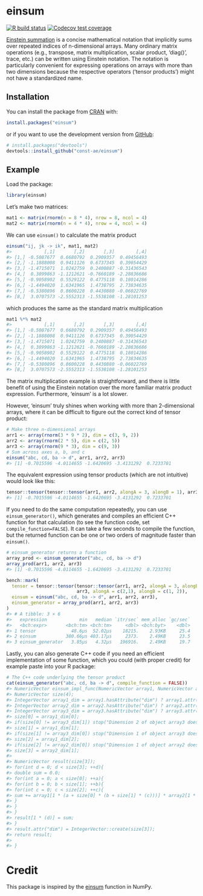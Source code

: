 
<!-- README.md is generated from README.Rmd. Please edit that file -->

# einsum

<!-- badges: start -->

[![R build
status](https://github.com/const-ae/einsum/workflows/R-CMD-check/badge.svg)](https://github.com/const-ae/einsum/actions)
[![Codecov test
coverage](https://codecov.io/gh/const-ae/einsum/branch/master/graph/badge.svg)](https://app.codecov.io/gh/const-ae/einsum?branch=master)
<!-- badges: end -->

[Einstein summation](https://en.wikipedia.org/wiki/Einstein_notation) is
a concise mathematical notation that implicitly sums over repeated
indices of n-dimensional arrays. Many ordinary matrix operations (e.g.,
transpose, matrix multiplication, scalar product, ‘diag()’, trace, etc.)
can be written using Einstein notation. The notation is particularly
convenient for expressing operations on arrays with more than two
dimensions because the respective operators (‘tensor products’) might
not have a standardized name.

## Installation

You can install the package from
[CRAN](https://CRAN.R-project.org/package=einsum) with:

``` r
install.packages("einsum")
```

or if you want to use the development version from
[GitHub](https://github.com/einsum):

``` r
# install.packages("devtools")
devtools::install_github("const-ae/einsum")
```

## Example

Load the package:

``` r
library(einsum)
```

Let’s make two matrices:

``` r
mat1 <- matrix(rnorm(n = 8 * 4), nrow = 8, ncol = 4)
mat2 <- matrix(rnorm(n = 4 * 4), nrow = 4, ncol = 4)
```

We can use `einsum()` to calculate the matrix product

``` r
einsum("ij, jk -> ik", mat1, mat2)
#>            [,1]       [,2]       [,3]        [,4]
#> [1,] -0.5087677  0.6680792  0.2909357  0.49456493
#> [2,] -1.1888008  0.9411126  0.6737345  0.39054429
#> [3,] -1.4715071  1.0242759  0.2400887 -0.31436543
#> [4,]  0.3899863 -1.1212621 -0.7660189 -2.28836686
#> [5,] -0.9058902  0.5529122  0.4775118  0.18014286
#> [6,] -1.4494020  1.6341965  1.4738795  2.73834635
#> [7,] -0.5380896  0.8600228  0.4430880 -0.06022769
#> [8,]  3.0707573 -2.5552313 -1.5538108 -1.28101253
```

which produces the same as the standard matrix multiplication

``` r
mat1 %*% mat2
#>            [,1]       [,2]       [,3]        [,4]
#> [1,] -0.5087677  0.6680792  0.2909357  0.49456493
#> [2,] -1.1888008  0.9411126  0.6737345  0.39054429
#> [3,] -1.4715071  1.0242759  0.2400887 -0.31436543
#> [4,]  0.3899863 -1.1212621 -0.7660189 -2.28836686
#> [5,] -0.9058902  0.5529122  0.4775118  0.18014286
#> [6,] -1.4494020  1.6341965  1.4738795  2.73834635
#> [7,] -0.5380896  0.8600228  0.4430880 -0.06022769
#> [8,]  3.0707573 -2.5552313 -1.5538108 -1.28101253
```

The matrix multiplication example is straightforward, and there is
little benefit of using the Einstein notation over the more familiar
matrix product expression. Furthermore, ‘einsum’ is a lot slower.

However, ‘einsum’ truly shines when working with more than 2-dimensional
arrays, where it can be difficult to figure out the correct kind of
tensor product:

``` r
# Make three n-dimensional arrays
arr1 <- array(rnorm(3 * 9 * 2), dim = c(3, 9, 2))
arr2 <- array(rnorm(2 * 5), dim = c(2, 5))
arr3 <- array(rnorm(9 * 3), dim = c(9, 3))
# Sum across axes a, b, and c
einsum("abc, cd, ba -> d", arr1, arr2, arr3)
#> [1] -0.7015596 -4.0114655 -1.6420695 -3.4131292  0.7233701
```

The equivalent expression using tensor products (which are not
intuitive) would look like this:

``` r
tensor::tensor(tensor::tensor(arr1, arr2, alongA = 3, alongB = 1), arr3, alongA = c(2,1), alongB = c(1, 2))
#> [1] -0.7015596 -4.0114655 -1.6420695 -3.4131292  0.7233701
```

If you need to do the same computation repeatedly, you can use
`einsum_generator()`, which generates and compiles an efficient C++
function for that calculation (to see the function code, set
`compile_function=FALSE`). It can take a few seconds to compile the
function, but the returned function can be one or two orders of
magnitude faster than `einsum()`.

``` r
# einsum_generator returns a function
array_prod <- einsum_generator("abc, cd, ba -> d")
array_prod(arr1, arr2, arr3)
#> [1] -0.7015596 -4.0114655 -1.6420695 -3.4131292  0.7233701
```

``` r
bench::mark(
  tensor = tensor::tensor(tensor::tensor(arr1, arr2, alongA = 3, alongB = 1), 
                          arr3, alongA = c(2,1), alongB = c(1, 2)),
  einsum = einsum("abc, cd, ba -> d", arr1, arr2, arr3),
  einsum_generator = array_prod(arr1, arr2, arr3)
)
#> # A tibble: 3 × 6
#>   expression            min   median `itr/sec` mem_alloc `gc/sec`
#>   <bch:expr>       <bch:tm> <bch:tm>     <dbl> <bch:byt>    <dbl>
#> 1 tensor             48.6µs  52.02µs    18215.    2.93KB     25.4
#> 2 einsum           380.66µs 403.17µs     2373.    2.49KB     23.5
#> 3 einsum_generator   3.85µs   4.32µs   196916.    2.49KB     19.7
```

Lastly, you can also generate C++ code if you need an efficient
implementation of some function, which you could (with proper credit)
for example paste into your R package:

``` r
# The C++ code underlying the tensor product
cat(einsum_generator("abc, cd, ba -> d", compile_function = FALSE))
#> NumericVector einsum_impl_func(NumericVector array1, NumericVector array2, NumericVector array3){
#> NumericVector size(4);
#> IntegerVector array1_dim = array1.hasAttribute("dim") ? array1.attr("dim") : IntegerVector::create(array1.length());
#> IntegerVector array2_dim = array2.hasAttribute("dim") ? array2.attr("dim") : IntegerVector::create(array2.length());
#> IntegerVector array3_dim = array3.hasAttribute("dim") ? array3.attr("dim") : IntegerVector::create(array3.length());
#> size[0] = array1_dim[0];
#> if(size[0] != array3_dim[1]) stop("Dimension 2 of object array3 does not match!");
#> size[1] = array1_dim[1];
#> if(size[1] != array3_dim[0]) stop("Dimension 1 of object array3 does not match!");
#> size[2] = array1_dim[2];
#> if(size[2] != array2_dim[0]) stop("Dimension 1 of object array2 does not match!");
#> size[3] = array2_dim[1];
#> 
#> NumericVector result(size[3]);
#> for(int d = 0; d < size[3]; ++d){
#> double sum = 0.0;
#> for(int a = 0; a < size[0]; ++a){
#> for(int b = 0; b < size[1]; ++b){
#> for(int c = 0; c < size[2]; ++c){
#> sum += array1[1 * (a + size[0] * (b + size[1] * (c)))] * array2[1 * (c + size[2] * (d))] * array3[1 * (b + size[1] * (a))];
#> }
#> }
#> }
#> result[1 * (d)] = sum;
#> }
#> result.attr("dim") = IntegerVector::create(size[3]);
#> return result;
#> 
#> }
```

# Credit

This package is inspired by the
[einsum](https://numpy.org/doc/stable/reference/generated/numpy.einsum.html)
function in NumPy.
